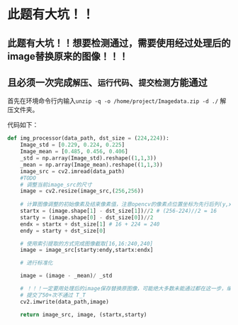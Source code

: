 # 此题有大坑！！

## **此题有大坑！！想要检测通过，需要使用经过处理后的image替换原来的图像！！！**

## 且必须一次完成`解压`、`运行代码`、`提交检测`方能通过

首先在环境命令行内输入`unzip -q -o /home/project/Imagedata.zip -d ./` 解压文件夹。

代码如下：

``` python
def img_processor(data_path, dst_size = (224,224)):
    Image_std = [0.229, 0.224, 0.225]
    Image_mean = [0.485, 0.456, 0.406]
    _std = np.array(Image_std).reshape((1,1,3))
    _mean = np.array(Image_mean).reshape((1,1,3))
    image_src = cv2.imread(data_path)
    #TODO
    # 调整当前image_src的尺寸
    image = cv2.resize(image_src,(256,256))
    
    # 计算图像调整的初始像素及结束像素值，注意opencv的像素点位置坐标为先行后列(y,x)且初始为0
    startx = (image.shape[1] - dst_size[1])//2 # (256-224)//2 = 16
    starty = (image.shape[0] - dst_size[0])//2 
    endx = startx + dst_size[1] # 16 + 224 = 240
    endy = starty + dst_size[0]

    # 使用索引提取的方式完成图像截取[16,16:240,240]
    image = image_src[starty:endy,startx:endx]

    # 进行标准化

    image = (image - _mean)/ _std

    # ！！！一定要用处理后的image保存替换原图像，可能绝大多数未能通过都在这一步，编题人就不能说清楚要求吗，
    # 提交了50+次不通过 T_T
    cv2.imwrite(data_path,image)

    return image_src, image, (startx,starty)
```

